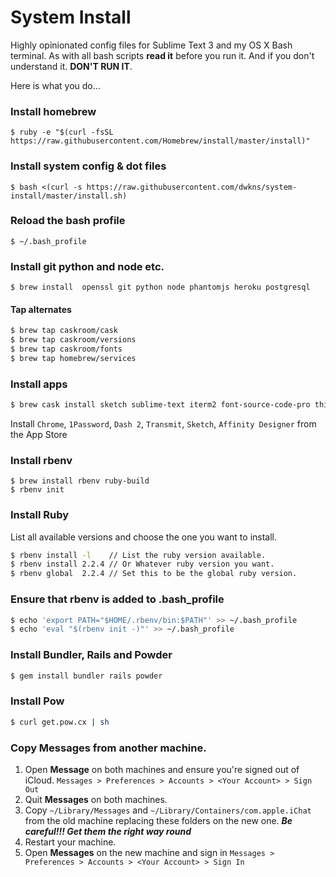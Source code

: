 # System Install
Highly opinionated config files for Sublime Text 3 and my OS X Bash terminal.
As with all bash scripts **read it** before you run it. And if you don't understand it. **DON'T RUN IT**.

Here is what you do...

### Install homebrew

```` 
$ ruby -e "$(curl -fsSL https://raw.githubusercontent.com/Homebrew/install/master/install)"
```` 

### Install system config & dot files

```` 
$ bash <(curl -s https://raw.githubusercontent.com/dwkns/system-install/master/install.sh)
```` 

### Reload the bash profile

```` 
$ ~/.bash_profile 
```` 

### Install git python and node etc.

```` 
$ brew install  openssl git python node phantomjs heroku postgresql 
```` 

#### Tap alternates 

````bash
$ brew tap caskroom/cask
$ brew tap caskroom/versions
$ brew tap caskroom/fonts
$ brew tap homebrew/services
````

### Install apps  

````bash
$ brew cask install sketch sublime-text iterm2 font-source-code-pro things handbrake transmission mpv charles dropbox typora codekit flash-npapi
````

Install `Chrome`, `1Password`, `Dash 2`, `Transmit`, `Sketch`, `Affinity Designer` from the App Store

### Install rbenv

```` 
$ brew install rbenv ruby-build 
$ rbenv init
```` 

### Install Ruby
List all available versions and choose the one you want to install.

````bash
$ rbenv install -l    // List the ruby version available. 
$ rbenv install 2.2.4 // Or Whatever ruby version you want. 
$ rbenv global  2.2.4 // Set this to be the global ruby version.
```` 

### Ensure that rbenv is added to .bash_profile

````bash
$ echo 'export PATH="$HOME/.rbenv/bin:$PATH"' >> ~/.bash_profile  
$ echo 'eval "$(rbenv init -)"' >> ~/.bash_profile  
```` 

### Install Bundler, Rails and Powder

````bash
$ gem install bundler rails powder
```` 

### Install Pow

````bash
$ curl get.pow.cx | sh
```` 

### Copy Messages from another machine.

1. Open **Message** on both machines and ensure you're signed out of iCloud. `Messages > Preferences > Accounts > <Your Account> > Sign Out`
2. Quit **Messages** on both machines.
3. Copy `~/Library/Messages` and `~/Library/Containers/com.apple.iChat` from the old machine replacing these folders on the new one. ***Be careful!!! Get them the right way round***
4. Restart your machine.
5. Open **Messages** on the new machine and sign in `Messages > Preferences > Accounts > <Your Account> > Sign In`
